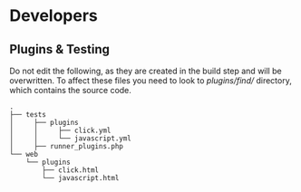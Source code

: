 # Developers

## Plugins & Testing

Do not edit the following, as they are created in the build step and will be
overwritten. To affect these files you need to look to _plugins/find/_
directory, which contains the source code.

```
.
├── tests
│     ├── plugins
│     │     ├── click.yml
│     │     └── javascript.yml
│     ├── runner_plugins.php
└── web
    └── plugins
        ├── click.html
        └── javascript.html

```

